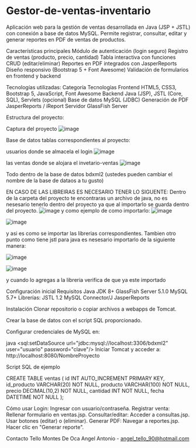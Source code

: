 # Gestor-de-ventas-inventario
Aplicación web para la gestión de ventas desarrollada en Java (JSP + JSTL) con conexión a base de datos MySQL. Permite registrar, consultar, editar y generar reportes en PDF de ventas de productos.

Características principales
Módulo de autenticación (login seguro)
Registro de ventas (producto, precio, cantidad)
Tabla interactiva con funciones CRUD (editar/eliminar)
Reportes en PDF integrados con JasperReports
Diseño responsivo (Bootstrap 5 + Font Awesome)
Validación de formularios en frontend y backend

Tecnologías utilizadas:
Categoría	                             Tecnologías
Frontend	           HTML5, CSS3, Bootstrap 5, JavaScript, Font Awesome
Backend	             Java (JSP), JSTL (Core, SQL), Servlets (opcional)
Base de datos	MySQL                      (JDBC)
Generación de PDF	               JasperReports / iReport
Servidor	                           GlassFish Server

Estructura del proyecto:

Captura del proyecto
![image](https://github.com/user-attachments/assets/81b7837c-3268-4d0d-9bdc-e7ed4865f44f)

Base de datos tablas correspondientes al proyecto:

usuarios donde se almacela el login
![image](https://github.com/user-attachments/assets/f90aa4d5-52fa-4b42-9c81-af92974f42c2)

las ventas donde se alojara el invetario-ventas
![image](https://github.com/user-attachments/assets/f3afdada-8012-4783-80e6-799625c4f36d)

Todo dentro de la base de datos bdxml2 (ustedes pueden cambiar el nombre de la base de dataos a tu gusto)

EN CASO DE LAS LIBREIRAS ES NECESARIO TENER LO SIGUENTE:
Dentro de la carpeta del proyecto te encontraras un archivo de java, no es nesesario tenerlo dentro del proyecto ya que al importarlo se guarda dentro del proyecto.
![image](https://github.com/user-attachments/assets/f6bf2132-0f38-4d89-9d8d-40baad8b162e)
y como ejemplo de como importarlo:
![image](https://github.com/user-attachments/assets/494079a3-b7a2-44d3-80f5-ad13be2004a9)

![image](https://github.com/user-attachments/assets/4ad8fa40-08ac-411e-96d1-e5a3b6642a56)

y asi es como se importar las librerias correspondientes.
Tambien otro punto como tiene jstl para java es nesesario importarlo de la siguiente manera:

![image](https://github.com/user-attachments/assets/6615c2f2-26a2-401d-b52f-e445b3cc358d)

![image](https://github.com/user-attachments/assets/a065fabc-3872-452d-b33b-3c93d4bd6915)

y cuando lo agregas a la libreria verifica de que ya este importado


Configuración inicial
Requisitos
Java JDK 8+
GlassFish Server 5.1.0
MySQL 5.7+
Librerías:
JSTL 1.2
MySQL Connector/J
JasperReports

Instalación
Clonar repositorio o copiar archivos a webapps de Tomcat.

Crear la base de datos con el script SQL proporcionado.

Configurar credenciales de MySQL en:

java
<sql:setDataSource 
    url="jdbc:mysql://localhost:3306/bdxml2"
    user="usuario" 
    password="clave"/>
Iniciar Tomcat y acceder a:
http://localhost:8080/NombreProyecto

 Script SQL de ejemplo
 
 CREATE TABLE ventas (
    id INT AUTO_INCREMENT PRIMARY KEY,
    id_producto VARCHAR(20) NOT NULL,
    producto VARCHAR(100) NOT NULL,
    precio DECIMAL(10,2) NOT NULL,
    cantidad INT NOT NULL,
    fecha DATETIME NOT NULL
);

Cómo usar
Login: Ingresar con usuario/contraseña.
Registrar venta:
Rellenar formulario en ventas.jsp.
Consultar/editar:
Acceder a consultas.jsp.
Usar botones (editar) o (eliminar).
Generar PDF:
Navegar a reportes.jsp.
Hacer clic en "Generar reporte".

Contacto
Tello Montes De Oca Angel Antonio - angel_tello_90@hotmail.com 
